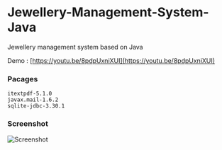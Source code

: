 # Jewellery-Management-System-Java
Jewellery management system based on Java

Demo : [https://youtu.be/8pdpUxniXUI](https://youtu.be/8pdpUxniXUI)

### Pacages
```
itextpdf-5.1.0
javax.mail-1.6.2
sqlite-jdbc-3.30.1
```

### Screenshot
![Screenshot](http://thavarasa.name/wp-content/uploads/2020/06/jewelry-shop-management-sofware.png)
